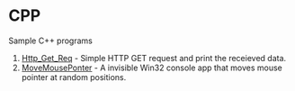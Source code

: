 # CPP
Sample C++ programs
1. [Http_Get_Req](https://github.com/0x218/CPP/tree/master/Http_Get_Req/Http_Get_Req) - Simple HTTP GET request and print the receieved data.
2. [MoveMousePonter](https://github.com/0x218/CPP/blob/master/MoveMousePointer/MoveMousePonter.cpp) - A invisible Win32 console app that moves mouse pointer at random positions.
